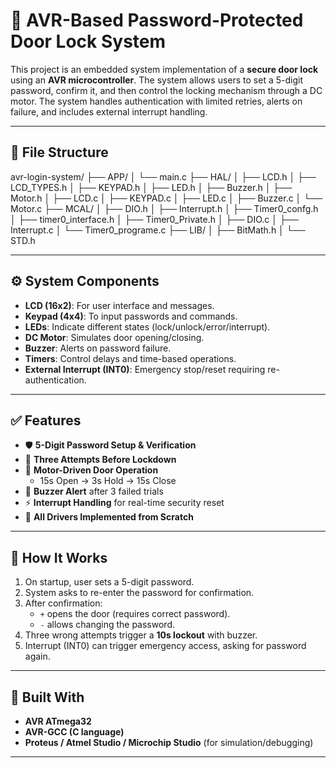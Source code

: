 # 🔐 AVR-Based Password-Protected Door Lock System

This project is an embedded system implementation of a **secure door lock** using an **AVR microcontroller**. The system allows users to set a 5-digit password, confirm it, and then control the locking mechanism through a DC motor. The system handles authentication with limited retries, alerts on failure, and includes external interrupt handling.

---

## 📁 File Structure
avr-login-system/ ├── APP/ │ └── main.c ├── HAL/ │ ├── LCD.h │ ├── LCD_TYPES.h │ ├── KEYPAD.h │ ├── LED.h │ ├── Buzzer.h │ ├── Motor.h │ ├── LCD.c │ ├── KEYPAD.c │ ├── LED.c │ ├── Buzzer.c │ └── Motor.c ├── MCAL/ │ ├── DIO.h │ ├── Interrupt.h │ ├── Timer0_confg.h │ ├── timer0_interface.h │ ├── Timer0_Private.h │ ├── DIO.c │ ├── Interrupt.c │ └── Timer0_programe.c ├── LIB/ │ ├── BitMath.h │ └── STD.h

---

## ⚙️ System Components

- **LCD (16x2)**: For user interface and messages.
- **Keypad (4x4)**: To input passwords and commands.
- **LEDs**: Indicate different states (lock/unlock/error/interrupt).
- **DC Motor**: Simulates door opening/closing.
- **Buzzer**: Alerts on password failure.
- **Timers**: Control delays and time-based operations.
- **External Interrupt (INT0)**: Emergency stop/reset requiring re-authentication.

---

## ✅ Features

- 🛡️ **5-Digit Password Setup & Verification**
- 🔁 **Three Attempts Before Lockdown**
- 🔐 **Motor-Driven Door Operation**
  - 15s Open → 3s Hold → 15s Close
- 🚨 **Buzzer Alert** after 3 failed trials
- ⚡ **Interrupt Handling** for real-time security reset
- 🧠 **All Drivers Implemented from Scratch**

---

## 🧪 How It Works

1. On startup, user sets a 5-digit password.
2. System asks to re-enter the password for confirmation.
3. After confirmation:
   - `+` opens the door (requires correct password).
   - `-` allows changing the password.
4. Three wrong attempts trigger a **10s lockout** with buzzer.
5. Interrupt (INT0) can trigger emergency access, asking for password again.

---

## 🚧 Built With

- **AVR ATmega32**
- **AVR-GCC (C language)**
- **Proteus / Atmel Studio / Microchip Studio** (for simulation/debugging)

---




